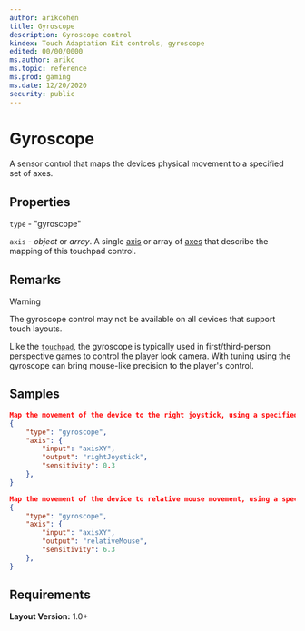 ```yaml
---
author: arikcohen
title: Gyroscope
description: Gyroscope control
kindex: Touch Adaptation Kit controls, gyroscope
edited: 00/00/0000
ms.author: arikc
ms.topic: reference
ms.prod: gaming
ms.date: 12/20/2020
security: public
---
```


# Gyroscope

A sensor control that maps the devices physical movement to a specified set of axes.

## Properties

`type` - "gyroscope"

`axis` - _object_ or _array_. A single [axis](../types/game-streaming-touch-axis.md) or array of [axes](../types/game-streaming-touch-axis.md) that describe the mapping of this touchpad control.

## Remarks

> [!WARNING]
> The gyroscope control may not be available on all devices that support touch layouts.

Like the [`touchpad`](../controls/game-streaming-touch-touchpad.md), the gyroscope is typically used in first/third-person perspective games to control the player look camera. With tuning using the gyroscope can bring mouse-like precision to the player's control.

## Samples

```JSON
Map the movement of the device to the right joystick, using a specified sensitivity.
{
    "type": "gyroscope",
    "axis": {
        "input": "axisXY",
        "output": "rightJoystick",
        "sensitivity": 0.3
    },
}
```

```JSON
Map the movement of the device to relative mouse movement, using a specified sensitivity.
{
    "type": "gyroscope",
    "axis": {
        "input": "axisXY",
        "output": "relativeMouse",
        "sensitivity": 6.3
    },
}
```

## Requirements

**Layout Version:** 1.0+
